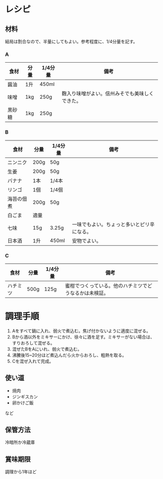 # レシピ
## 材料
結局は割合なので、半量にしてもよい。参考程度に、1/4分量を記す。

### A
|食材|分量|1/4分量|備考|
|---|---|---|---|
|醤油|1升|450ml||
|味噌|1kg|250g|麴入り味噌がよい。信州みそでも美味しくできた。|
|黒砂糖|1kg|250g||

### B
|食材|分量|1/4分量|備考|
|---|---|---|---|
|ニンニク|200g|50g||
|生姜|200g|50g||
|バナナ|1本|1/4本||
|リンゴ|1個|1/4個||
|海苔の佃煮|200g|50g||
|白ごま|適量|||
|七味|15g|3.25g|一味でもよい。ちょっと多いとピリ辛になる。|
|日本酒|1升|450ml|安物でよい。|

### C

|食材|分量|1/4分量|備考|
|---|---|---|---|
|ハチミツ|500g|125g|蜜柑でつくっている。他のハチミツでどうなるかは未検証。|

# 調理手順
1. Aをすべて鍋に入れ、弱火で煮込む。焦げ付かないように適度に混ぜる。
2. Bから酒以外をミキサーにかけ、徐々に酒を足す。ミキサーがない場合は、すりおろして混ぜる。
3. 混ぜたBをAにいれ、弱火で煮込む。
4. 沸騰後15~20分ほど煮込んだら火からおろし、粗熱を取る。
5. Cを混ぜ入れて完成。

## 使い道
- 焼肉
- ジンギスカン
- 卵かけご飯  

など

## 保管方法
冷暗所か冷蔵庫

## 賞味期限
調理から1年ほど
